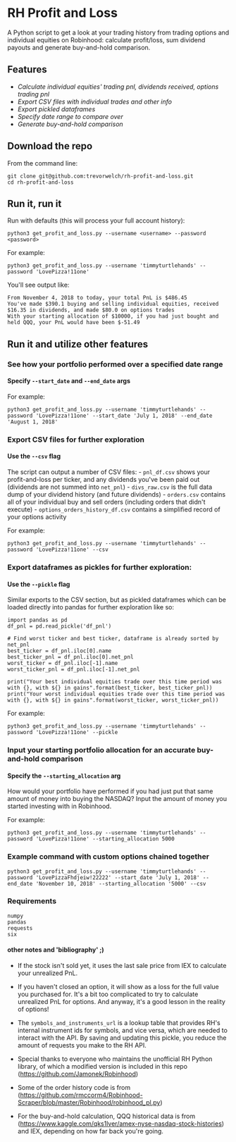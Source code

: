 # RH Profit and Loss

A Python script to get a look at your trading history from trading options and individual equities on Robinhood: calculate profit/loss, sum dividend payouts and generate buy-and-hold comparison. 

## Features

- *Calculate individual equities' trading pnl, dividends received, options trading pnl*
- *Export CSV files with individual trades and other info*
- *Export pickled dataframes*
- *Specify date range to compare over*
- *Generate buy-and-hold comparison*

## Download the repo
From the command line: 

```
git clone git@github.com:trevorwelch/rh-profit-and-loss.git
cd rh-profit-and-loss
```

## Run it, run it

Run with defaults (this will process your full account history):

`python3 get_profit_and_loss.py --username <username> --password <password>` 

For example: 

`python3 get_profit_and_loss.py --username 'timmyturtlehands' --password 'LovePizza!11one'`

You'll see output like:

```
From November 4, 2018 to today, your total PnL is $486.45
You've made $390.1 buying and selling individual equities, received $16.35 in dividends, and made $80.0 on options trades
With your starting allocation of $10000, if you had just bought and held QQQ, your PnL would have been $-51.49
```

## Run it and utilize other features

### See how your portfolio performed over a specified date range	

#### Specify `--start_date` and `--end_date` args

For example:

`python3 get_profit_and_loss.py --username 'timmyturtlehands' --password 'LovePizza!11one' --start_date 'July 1, 2018' --end_date 'August 1, 2018'` 

### Export CSV files for further exploration

#### Use the `--csv` flag

The script can output a number of CSV files:
	- `pnl_df.csv` shows your profit-and-loss per ticker, and any dividends you've been paid out (dividends are not summed into `net_pnl`)
	- `divs_raw.csv` is the full data dump of your dividend history (and future dividends)
	- `orders.csv` contains all of your individual buy and sell orders (including orders that didn't execute)
	- `options_orders_history_df.csv` contains a simplified record of your options activity

For example:

`python3 get_profit_and_loss.py --username 'timmyturtlehands' --password 'LovePizza!11one' --csv`

### Export dataframes as pickles for further exploration:

#### Use the `--pickle` flag

Similar exports to the CSV section, but as pickled dataframes which can be loaded directly into pandas for further exploration like so:
```
import pandas as pd
df_pnl = pd.read_pickle('df_pnl')

# Find worst ticker and best ticker, dataframe is already sorted by net_pnl
best_ticker = df_pnl.iloc[0].name
best_ticker_pnl = df_pnl.iloc[0].net_pnl
worst_ticker = df_pnl.iloc[-1].name
worst_ticker_pnl = df_pnl.iloc[-1].net_pnl

print("Your best individual equities trade over this time period was with {}, with ${} in gains".format(best_ticker, best_ticker_pnl))
print("Your worst individual equities trade over this time period was with {}, with ${} in gains".format(worst_ticker, worst_ticker_pnl))
```

For example:

`python3 get_profit_and_loss.py --username 'timmyturtlehands' --password 'LovePizza!11one' --pickle`

### Input your starting portfolio allocation for an accurate buy-and-hold comparison

#### Specify the `--starting_allocation` arg

How would your portfolio have performed if you had just put that same amount of money into buying the NASDAQ? Input the amount of money you started investing with in Robinhood.

For example:

`python3 get_profit_and_loss.py --username 'timmyturtlehands' --password 'LovePizza!11one' --starting_allocation 5000`

### Example command with custom options chained together

`python3 get_profit_and_loss.py --username 'timmyturtlehands' --password 'LovePizzaFhdjeiw!22222' --start_date 'July 1, 2018' --end_date 'November 10, 2018' --starting_allocation '5000' --csv`

### Requirements

```
numpy
pandas
requests
six
```

#### other notes and 'bibliography' ;)

- If the stock isn't sold yet, it uses the last sale price from IEX to calculate your unrealized PnL. 

- If you haven't closed an option, it will show as a loss for the full value you purchased for. It's a bit too complicated to try to calculate unrealized PnL for options. And anyway, it's a good lesson in the reality of options!

- The `symbols_and_instruments_url` is a lookup table that provides RH's internal instrument ids for symbols, and vice versa, which are needed to interact with the API. By saving and updating this pickle, you reduce the amount of requests you make to the RH API. 

- Special thanks to everyone who maintains the unofficial RH Python library, of which a modified version is included in this repo (https://github.com/Jamonek/Robinhood) 

- Some of the order history code is from (https://github.com/rmccorm4/Robinhood-Scraper/blob/master/Robinhood/robinhood_pl.py) 

- For the buy-and-hold calculation, QQQ historical data is from (https://www.kaggle.com/qks1lver/amex-nyse-nasdaq-stock-histories) and IEX, depending on how far back you're going. 